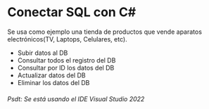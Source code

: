 # Conectar SQL con C#

Se usa como ejemplo una tienda de productos que vende aparatos electrónicos(TV, Laptops, Celulares, etc).

* Subir datos al DB
* Consultar todos el registro del DB
* Consultar por ID los datos del DB
* Actualizar datos del DB
* Eliminar los datos del DB

###### Psdt: Se está usando el IDE Visual Studio 2022
